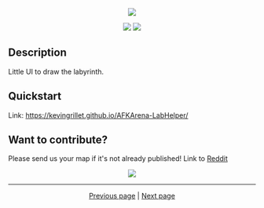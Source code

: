 <!-- Header -->
<div align="center">
   <a href="https://github.com/kyechan99/capsule-render">
      <img align="center" src="https://capsule-render.vercel.app/api?type=waving&color=gradient&height=250&section=header&text=AFK%20Arena&fontAlign=30&fontAlignY=30&fontSize=80&desc=Lab%20Helper&descAlign=70&descAlignY=55&descSize=70" />
   </a>

   <!-- Badges -->
   <a alt="Discord" href="https://discord.gg/Fq2cfqjp8D"><img src="https://img.shields.io/discord/859136061049143307?label=Discord&logo=discord"></img></a>
   <a alt="Language" href="https://www.gnu.org/software/bash/"><img src="https://img.shields.io/badge/Language-Shell-yellow.svg"></img></a>
   </br>
</div>

## Description

Little UI to draw the labyrinth.

## Quickstart

Link: <https://kevingrillet.github.io/AFKArena-LabHelper/>

## Want to contribute?

Please send us your map if it's not already published! Link to [Reddit](<https://www.reddit.com/r/Lab_path/comments/fj1g4y/official_rlab_path_discord_server/>)

<!-- Footer -->
<div align="center">
   <a href="https://github.com/kyechan99/capsule-render">
      <img align="center" src="https://capsule-render.vercel.app/api?section=footer&type=waving&color=gradient&height=100" />
   </a>
</div>

<hr>

<div align="center">
<a href="https://github.com/kevingrillet/AFKArena-LabHelper/wiki/Home">Previous page</a>
|
<a href="https://github.com/kevingrillet/AFKArena-LabHelper/wiki/Get-Started">Next page</a>
</div>
